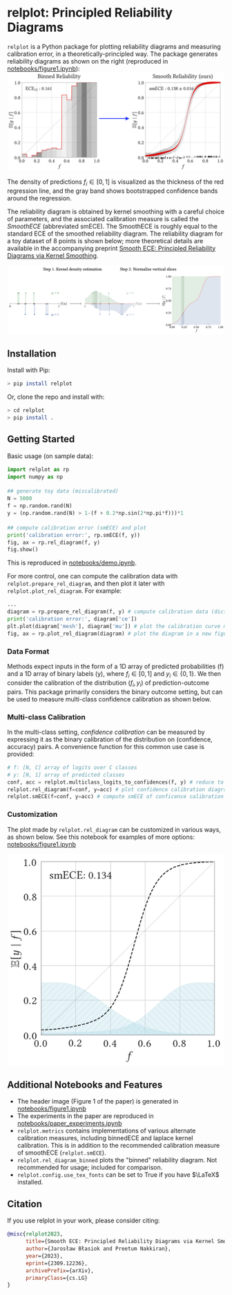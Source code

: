 # relplot: Principled Reliability Diagrams

`relplot` is a Python package for plotting reliability diagrams and measuring calibration error,
in a theoretically-principled way.
The package generates reliability diagrams as shown on the right
(reproduced in [notebooks/figure1.ipynb](./notebooks/figure1.ipynb)):
![](imgs/hero.png)

The density of predictions $f_i \in [0, 1]$ is visualized as the
thickness of the red regression line, and the gray band shows
bootstrapped confidence bands around the regression.

The reliability diagram is obtained by kernel smoothing with a careful choice of parameters, and the associated calibration measure is called the *SmoothECE* (abbreviated smECE).
The SmoothECE is roughly equal to the standard ECE of the smoothed reliability diagram.
The reliability diagram for a toy dataset of 8 points is shown below;
more theoretical details are available in the accompanying preprint
[Smooth ECE: Principled Reliability Diagrams via Kernel Smoothing](https://arxiv.org/abs/2309.12236).

![](imgs/smoothing.png)


## Installation

Install with Pip:
```sh
> pip install relplot
```

Or, clone the repo and install with:
```sh
> cd relplot
> pip install .
```

## Getting Started 

Basic usage (on sample data):

```python
import relplot as rp
import numpy as np

## generate toy data (miscalibrated)
N = 5000
f = np.random.rand(N)
y = (np.random.rand(N) > 1-(f + 0.2*np.sin(2*np.pi*f)))*1

## compute calibration error (smECE) and plot
print('calibration error:', rp.smECE(f, y))
fig, ax = rp.rel_diagram(f, y)
fig.show()
```
This is reproduced in [notebooks/demo.ipynb](notebooks/demo.ipynb).

For more control, one can compute the calibration data with `relplot.prepare_rel_diagram`, and then plot it later with `relplot.plot_rel_diagram`.
For example:
```python
...
diagram = rp.prepare_rel_diagram(f, y) # compute calibration data (dictionary)
print('calibration error:', diagram['ce']) 
plt.plot(diagram['mesh'], diagram['mu']) # plot the calibration curve manually
fig, ax = rp.plot_rel_diagram(diagram) # plot the diagram in a new figure
```


### Data Format
Methods expect inputs in the form
of a 1D array of predicted probabilities (f) and a 1D array of binary labels (y),
where $f_i \in [0, 1]$ and $y_i \in \{0, 1\}$.
We then consider the calibration of the
distribution $(f_i, y_i)$ of prediction-outcome pairs.
This package primarily considers the binary outcome setting, but can be used
to measure multi-class confidence calibration as shown below.

### Multi-class Calibration
In the multi-class setting, *confidence calibration* can be measured by expressing it as the binary
calibration of the distribution on (confidence, accuracy) pairs.
A convenience function for this common use case is provided:
```python
# f: [N, C] array of logits over C classes
# y: [N, 1] array of predicted classes 
conf, acc = relplot.multiclass_logits_to_confidences(f, y) # reduce to binary setting
relplot.rel_diagram(f=conf, y=acc) # plot confidence calibration diagram
relplot.smECE(f=conf, y=acc) # compute smECE of conficence calibration
```

### Customization
The plot made by `relplot.rel_diagram` can be customized in various ways, as shown below.
See this notebook for examples of more options: [notebooks/figure1.ipynb](./notebooks/figure1.ipynb)

![](imgs/simple_plot.png)


## Additional Notebooks and Features
- The header image (Figure 1 of the paper) is generated in [notebooks/figure1.ipynb](./notebooks/figure1.ipynb)
- The experiments in the paper are reproduced in [notebooks/paper_experiments.ipynb](./notebooks/paper_experiments.ipynb)
- `relplot.metrics` contains implementations of various alternate calibration measures, including binnedECE and laplace kernel calibration. This is in addition to the recommended calibration measure of smoothECE (`relplot.smECE`).
- `relplot.rel_diagram_binned` plots the "binned" reliability diagram. Not recommended for usage; included for comparison.
- `relplot.config.use_tex_fonts` can be set to True if you have $\LaTeX$ installed.






## Citation
If you use relplot in your work, please consider citing:


```bibtex
@misc{relplot2023,
      title={Smooth ECE: Principled Reliability Diagrams via Kernel Smoothing},
      author={Jarosław Błasiok and Preetum Nakkiran},
      year={2023},
      eprint={2309.12236},
      archivePrefix={arXiv},
      primaryClass={cs.LG}
}
```
